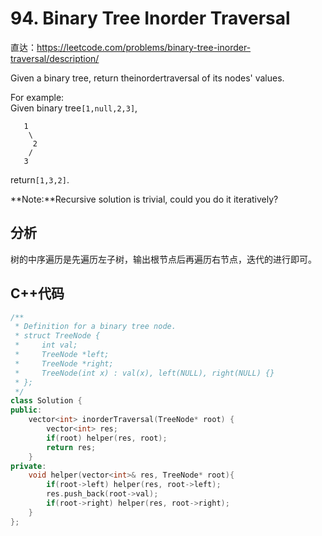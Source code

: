 # 94. Binary Tree Inorder Traversal

直达：https://leetcode.com/problems/binary-tree-inorder-traversal/description/

Given a binary tree, return theinordertraversal of its nodes' values.

For example:  
Given binary tree`[1,null,2,3]`,

```
   1
    \
     2
    /
   3
```

return`[1,3,2]`.

**Note:**Recursive solution is trivial, could you do it iteratively?

## 分析

树的中序遍历是先遍历左子树，输出根节点后再遍历右节点，迭代的进行即可。

## C++代码

```cpp
/**
 * Definition for a binary tree node.
 * struct TreeNode {
 *     int val;
 *     TreeNode *left;
 *     TreeNode *right;
 *     TreeNode(int x) : val(x), left(NULL), right(NULL) {}
 * };
 */
class Solution {
public:
    vector<int> inorderTraversal(TreeNode* root) {
        vector<int> res;
        if(root) helper(res, root);
        return res;
    }
private:
    void helper(vector<int>& res, TreeNode* root){
        if(root->left) helper(res, root->left);
        res.push_back(root->val);
        if(root->right) helper(res, root->right);
    }
};
```



